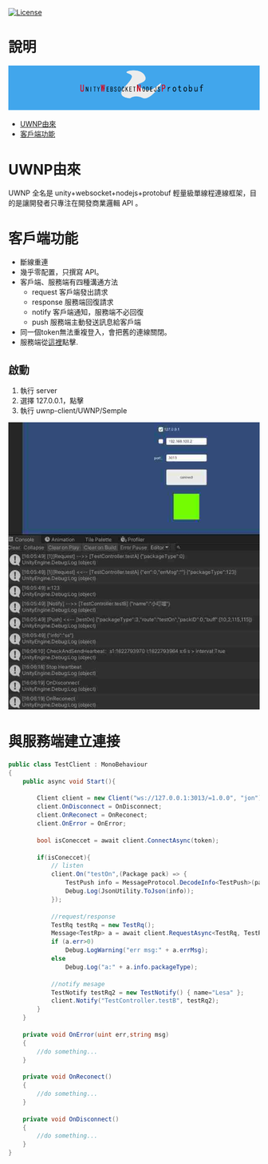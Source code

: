 [![License](https://img.shields.io/github/license/wsmd/ws-multipath.svg)](https://github.com/wsmd/ws-multipath/blob/master/LICENSE)

# 說明
![image](https://raw.githubusercontent.com/IS1103/uwnp-client/34d27c46dffea4b1788f10d578ba49ca7c9a410e/logo.png)
- [UWNP由來](#UWNP由來)
- [客戶端功能](#客戶端功能)
# UWNP由來
UWNP 全名是 unity+websocket+nodejs+protobuf 輕量級單線程連線框架，目的是讓開發者只專注在開發商業邏輯 API 。
# 客戶端功能
* 斷線重連
* 幾乎零配置，只撰寫 API。
* 客戶端、服務端有四種溝通方法
  * request 客戶端發出請求
  * response 服務端回復請求
  * notify 客戶端通知，服務端不必回復
  * push 服務端主動發送訊息給客戶端
* 同一個token無法重複登入，會把舊的連線關閉。
* 服務端從[這裡](https://github.com/IS1103/uwnp-server)點擊.
## 啟動
1. 執行 server
2. 選擇 127.0.0.1，點擊
2. 執行 uwnp-client/UWNP/Semple

![image](https://raw.githubusercontent.com/IS1103/uwnp-client/main/0.png)
# 與服務端建立連接
```C#
public class TestClient : MonoBehaviour
{
    public async void Start(){

        Client client = new Client("ws://127.0.0.1:3013/=1.0.0", "jon");
        client.OnDisconnect = OnDisconnect;
        client.OnReconect = OnReconect;
        client.OnError = OnError;

        bool isConeccet = await client.ConnectAsync(token);

        if(isConeccet){
            // listen
            client.On("testOn",(Package pack) => {
                TestPush info = MessageProtocol.DecodeInfo<TestPush>(pack.buff);
                Debug.Log(JsonUtility.ToJson(info));
            });

            //request/response
            TestRq testRq = new TestRq();
            Message<TestRp> a = await client.RequestAsync<TestRq, TestRp>("TestController.testA", testRq);
            if (a.err>0)
                Debug.LogWarning("err msg:" + a.errMsg);
            else
                Debug.Log("a:" + a.info.packageType);
            
            //notify mesage
            TestNotify testRq2 = new TestNotify() { name="Lesa" };
            client.Notify("TestController.testB", testRq2);
        }
    }

    private void OnError(uint err,string msg)
    {
        //do something...
    }

    private void OnReconect()
    {
        //do something...
    }

    private void OnDisconnect()
    {
        //do something...
    }
}

```